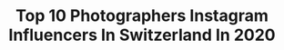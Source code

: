 ---
title: Top 10 Photographers Instagram Influencers In Switzerland In 2020
description: >-
  Find top photographers Instagram influencers in Switzerland in 2020. Most popular hashtags: #portrait #zcreator #sunrise #swissinfluencer.
platform: Instagram
profiles:
  - username: "nicolasstajic"
    fullname: >-
      NICOLAS STAJIC
    location: "Switzerland"
    followers: 78518
    engagement: 726
    commentsToLikes: 0.094614
    id: ck14i3gnydgbm0i19lsdg36op
    verified: false
    hashtags: "#concours, #screenshootnico, #exploreinari, #collaboration"
  - username: "fredvaudroz"
    fullname: >-
      Fred Vaudroz
    location: "Switzerland"
    followers: 12692
    engagement: 1330
    commentsToLikes: 0.016592
    id: ck0vuvc5mmbzi0i19bppich89
    verified: false
    hashtags: "#ballet, #handstandpractice, #yogaoutdoors, #standingsplit"
  - username: "josevitari"
    fullname: >-
      Josevi Tari
    location: "Switzerland"
    followers: 26785
    engagement: 485
    commentsToLikes: 0.395632
    id: ck5hjldijgtwo0i114h28ac9n
    verified: false
    hashtags: "#menswears, #emprendedores, #followforfollowback, #denim"
  - username: "massiahzavahir"
    fullname: >-
      MassiahZavahir
    location: "Switzerland"
    followers: 5901
    engagement: 785
    commentsToLikes: 0.060447
    id: ck5qcjwa7qxxx0i112ynf2ikk
    verified: false
    hashtags: "#braun, #sponserdbybraun, #braungrooming"
  - username: "shunsukecos"
    fullname: >-
      Shunsuke
    location: "Switzerland"
    followers: 127802
    engagement: 994
    commentsToLikes: 0.006251
    id: ck6twj3c2sa8p0j71w4rrad8q
    verified: false
    hashtags: "#suit, #sasukeuchiwa, #wetshirt, #yuki"
  - username: "paolalicciardello"
    fullname: >-
      PAOLA LICCIARDELLO
    location: "Switzerland"
    followers: 17212
    engagement: 553
    commentsToLikes: 0.025612
    id: ck6ucb24oejzq0j71et8nk3td
    verified: false
    hashtags: "#wtf, #sudio, #sudiomoments"
  - username: "nataliekarpushenko"
    fullname: >-
      Photographer Dreamer Traveler
    location: "Switzerland"
    followers: 39345
    engagement: 480
    commentsToLikes: 0.019783
    id: ck5c3g0l8z92d0i11ac1lifhc
    verified: false
    hashtags: "#28, #birthday, #natalie, #plasticfree"
  - username: "indie.marea"
    fullname: >-
      Laura | Photographer
    location: "Switzerland"
    followers: 17063
    engagement: 317
    commentsToLikes: 0.097335
    id: ck14jk4q2krld0i19yvbzipt0
    verified: false
    hashtags: "#dronepilot, #noodles, #travelgirl, #travelingislife"
  - username: "alfie.morningstar"
    fullname: >-
      ZÜRICH PHOTOGRAPHER
    location: "Switzerland"
    followers: 11882
    engagement: 568
    commentsToLikes: 0.037380
    id: ck0w3233jr8n30i19t8v57uoj
    verified: false
    hashtags: "#blackmodels, #swissphotoclub, #ambassadeursch, #zeigvielfalt"
  - username: "artur_gallen"
    fullname: >-
      Photographer .. till the end!🌌
    location: "Switzerland"
    followers: 5841
    engagement: 822
    commentsToLikes: 0.025718
    id: ck5zu9fhv1xi50i14d5kzba1x
    verified: false
    hashtags: "#cityangels, #reup, #thebook, #filmnoirclassics"
---